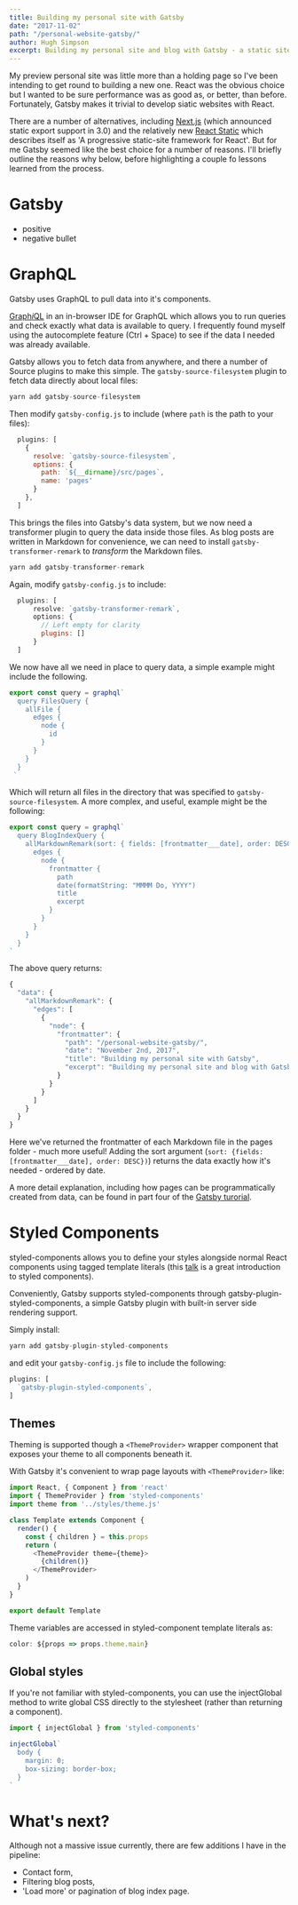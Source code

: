 ```yaml
---
title: Building my personal site with Gatsby    
date: "2017-11-02"
path: "/personal-website-gatsby/"
author: Hugh Simpson
excerpt: Building my personal site and blog with Gatsby - a static site generator for React.
---
```


My preview personal site was little more than a holding page so I've been intending to get round to building a new one. React was the obvious choice but I wanted to be sure performance was as good as, or better, than before. Fortunately, Gatsby makes it trivial to develop siatic websites with React. 

There are a number of alternatives, including [Next.js](https://github.com/zeit/next.js/) (which announced static export support in 3.0) and the relatively new [React Static](https://github.com/nozzle/react-static) which describes itself as 'A progressive static-site framework for React'. But for me Gatsby seemed like the best choice for a number of reasons. I'll briefly outline the reasons why below, before highlighting a couple fo lessons learned from the process. 

# Gatsby

- positive
- negative bullet

# GraphQL

Gatsby uses GraphQL to pull data into it's components. 

[Graph*i*QL](https://github.com/graphql/graphiql) in an in-browser IDE for GraphQL which allows you to run queries and check exactly what data is available to query. I frequently found myself using the autocomplete feature (Ctrl + Space) to see if the data I needed was already available.

Gatsby allows you to fetch data from anywhere, and there a number of Source plugins to make this simple. The `gatsby-source-filesystem` plugin to fetch data directly about local files: 

```javascript
yarn add gatsby-source-filesystem
```

Then modify `gatsby-config.js` to include (where `path` is the path to your files):

```javascript
  plugins: [
    {
      resolve: `gatsby-source-filesystem`,
      options: {
        path: `${__dirname}/src/pages`,
        name: 'pages'
      }
    },
  ]
```

This brings the files into Gatsby's data system, but we now need a transformer plugin to query the data inside those files. As blog posts are written in Markdown for convenience, we can need to install `gatsby-transformer-remark` to *transform* the Markdown files.

```javascript
yarn add gatsby-transformer-remark
```

Again, modify `gatsby-config.js` to include:

```javascript
  plugins: [
      resolve: `gatsby-transformer-remark`,
      options: {
        // Left empty for clarity
        plugins: []
      }
  ]
```

We now have all we need in place to query data, a simple example might include the following. 

```javascript
export const query = graphql`
  query FilesQuery {
    allFile {
      edges {
        node {
          id
        }
      }
    }
  }
 ` 
```

Which will return all files in the directory that was specified to `gatsby-source-filesystem`. A more complex, and useful, example might be the following:

```javascript
export const query = graphql`
  query BlogIndexQuery {
    allMarkdownRemark(sort: { fields: [frontmatter___date], order: DESC }) {
      edges {
        node {
          frontmatter {
            path
            date(formatString: "MMMM Do, YYYY")
            title
            excerpt
          }
        }
      }
    }
  }
`
```

The above query returns:

```javascript
{
  "data": {
    "allMarkdownRemark": {
      "edges": [
        {
          "node": {
            "frontmatter": {
              "path": "/personal-website-gatsby/",
              "date": "November 2nd, 2017",
              "title": "Building my personal site with Gatsby",
              "excerpt": "Building my personal site and blog with Gatsby - a static site generator for React."
            }
          }
        }
      ]
    }
  }
}
```

Here we've returned the frontmatter of each Markdown file in the pages folder - much more useful! Adding the sort argument (`sort: {fields: [frontmatter___date], order: DESC})`) returns the data exactly how it's needed - ordered by date. 

A more detail explanation, including how pages can be programmatically created from data, can be found in part four of the [Gatsby turorial](https://www.gatsbyjs.org/tutorial/part-four/).

# Styled Components

styled-components allows you to define your styles alongside normal React components using tagged template literals (this [talk](https://www.youtube.com/watch?v=bIK2NwoK9xk) is a great introduction to styled components).

Conveniently, Gatsby supports styled-components through gatsby-plugin-styled-components, a simple Gatsby plugin with built-in server side rendering support. 

Simply install: 
```javascript
yarn add gatsby-plugin-styled-components
``` 
and edit your `gatsby-config.js` file to include the following:

```javascript
plugins: [
  `gatsby-plugin-styled-components`,
]
```

## Themes

Theming is supported though a `<ThemeProvider>` wrapper component that exposes your theme to all components beneath it.

With Gatsby it's convenient to wrap page layouts with `<ThemeProvider>` like:

```javascript
import React, { Component } from 'react'
import { ThemeProvider } from 'styled-components'
import theme from '../styles/theme.js'

class Template extends Component {
  render() {
    const { children } = this.props
    return (
      <ThemeProvider theme={theme}>
        {children()}
      </ThemeProvider>
    )
  }
}

export default Template
```

Theme variables are accessed in styled-component template literals as: 

```javascript
color: ${props => props.theme.main}
```

## Global styles

If you're not familiar with styled-components, you can use the injectGlobal method to write global CSS directly to the stylesheet (rather than returning a component). 

```javascript
import { injectGlobal } from 'styled-components'

injectGlobal`
  body {
    margin: 0;
    box-sizing: border-box;
  }
`
```

# What's next?

Although not a massive issue currently, there are few additions I have in the pipeline:

- Contact form,
- Filtering blog posts,
- 'Load more' or pagination of blog index page.